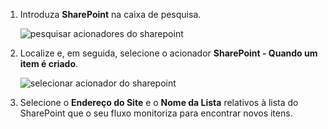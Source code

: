 1. Introduza **SharePoint** na caixa de pesquisa.
   
    ![pesquisar acionadores do sharepoint](media/modern-approvals/search-for-sharepoint.png)
2. Localize e, em seguida, selecione o acionador **SharePoint - Quando um item é criado**.
   
    ![selecionar acionador do sharepoint](media/modern-approvals/select-sharepoint-new-item.png)
3. Selecione o **Endereço do Site** e o **Nome da Lista** relativos à lista do SharePoint que o seu fluxo monitoriza para encontrar novos itens.

